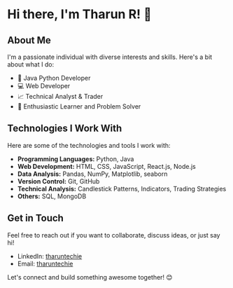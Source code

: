 # Hi there, I'm Tharun R! 👋

## About Me

I'm a passionate individual with diverse interests and skills. Here's a bit about what I do:

- 🐍 Java Python Developer
- 💻 Web Developer
- 📈 Technical Analyst & Trader
- 🚀 Enthusiastic Learner and Problem Solver

## Technologies I Work With

Here are some of the technologies and tools I work with:

- **Programming Languages:** Python, Java
- **Web Development:** HTML, CSS, JavaScript, React.js, Node.js
- **Data Analysis:** Pandas, NumPy, Matplotlib, seaborn
- **Version Control:** Git, GitHub
- **Technical Analysis:** Candlestick Patterns, Indicators, Trading Strategies
- **Others:** SQL, MongoDB

## Get in Touch

Feel free to reach out if you want to collaborate, discuss ideas, or just say hi!

- LinkedIn: [tharuntechie](https://www.linkedin.com/in/tharuntechie/)
- Email: [tharuntechie](tharuntechie@gmail.com)

Let's connect and build something awesome together! 😊
